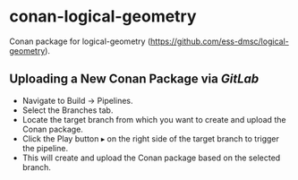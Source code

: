 # conan-logical-geometry

Conan package for logical-geometry
(https://github.com/ess-dmsc/logical-geometry).

## Uploading a New Conan Package via *GitLab*

* Navigate to Build → Pipelines.
* Select the Branches tab.
* Locate the target branch from which you want to create and upload the Conan package.
* Click the Play button ▸ on the right side of the target branch to trigger the pipeline.
* This will create and upload the Conan package based on the selected branch.
